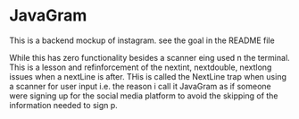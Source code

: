 # JavaGram
This is a backend mockup of instagram. see the goal in the README file



While this has zero functionality besides a scanner eing used n the terminal. This is a lesson and refinforcement of the nextint, nextdouble, nextlong issues when a nextLine is after. THis is called the NextLine trap when using a scanner for user input i.e. the reason i call it JavaGram as if someone were signing up for the social media platform to avoid the skipping of the information needed to sign p.
